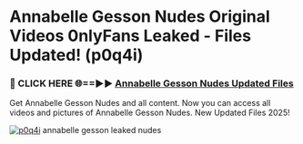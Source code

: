 # Annabelle Gesson Nudes Original Videos 0nlyFans Leaked - Files Updated! (p0q4i)

<h3>🔴 CLICK HERE 🌐==►► <a href="https://tinyurl.com/yrmya6cz" rel="nofollow">Annabelle Gesson Nudes Updated Files</a></h3>

Get Annabelle Gesson Nudes and all content. Now you can access all videos and pictures of Annabelle Gesson Nudes. New Updated Files 2025!

[![p0q4i](https://i.imgur.com/FMdXYCs.gif)](https://tinyurl.com/yrmya6cz)
annabelle gesson leaked nudes